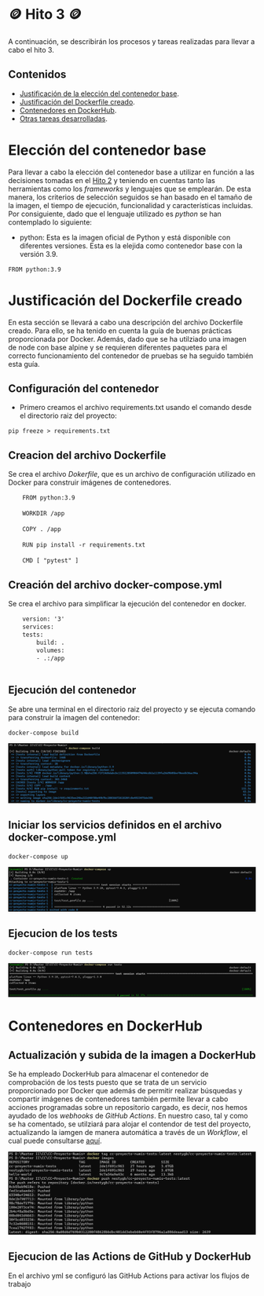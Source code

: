 # :coin: Hito 3 :coin:

A continuación, se describirán los procesos y tareas realizadas para llevar a cabo el hito 3.

## Contenidos

- [Justificación de la elección del contenedor base](#ECB).
- [Justificación del Dockerfile creado](#JD).
- [Contenedores en DockerHub](#CD).
- [Otras tareas desarrolladas](#Otras).

<a name="ECB"></a>
# Elección del contenedor base
Para llevar a cabo la elección del contenedor base a utilizar en función a las decisiones tomadas en el [Hito 2](./../hito2/hito2.md) y teniendo en cuentas tanto las herramientas como los _frameworks_ y lenguajes que se emplearán. De esta manera, los criterios de selección seguidos se han basado en el tamaño de la imagen, el tiempo de ejecución, funcionalidad y características incluidas. Por consiguiente, dado que el lenguaje utilizado es *python* se han contemplado lo siguiente:

- python: Esta es la imagen oficial de Python y está disponible con diferentes versiones. Esta es la elejida como contenedor base con la versión 3.9.

```text
FROM python:3.9
```
<a name="JD"></a>
# Justificación del Dockerfile creado
En esta sección se llevará a cabo una descripción del archivo Dockerfile creado. Para ello, se ha tenido en cuenta la guía de buenas prácticas proporcionada por Docker. Además, dado que se ha utilziado una imagen de node con base alpine y se requieren diferentes paquetes para el correcto funcionamiento del contenedor de pruebas se ha seguido también esta guía.

## Configuración del contenedor

- Primero creamos el archivo requirements.txt usando el comando desde el directorio raiz del proyecto:

```text
pip freeze > requirements.txt
```

## Creacion del archivo Dockerfile

Se crea el archivo _Dokerfile_, que es un archivo de configuración utilizado en Docker para construir imágenes de contenedores.

```text
    FROM python:3.9

    WORKDIR /app

    COPY . /app

    RUN pip install -r requirements.txt  

    CMD [ "pytest" ]
```

## Creación del archivo docker-compose.yml

Se crea el archivo para simplificar la ejecución del contenedor en docker.

```text
    version: '3'
    services:
    tests:
        build: .
        volumes:
        - .:/app
  
```

## Ejecución del contenedor

Se abre una terminal en el directorio raiz del proyecto y se ejecuta comando para construir la imagen del contenedor:

```text
docker-compose build
```

![Docker build](/docs/img/docker_build.png)

## Iniciar los servicios definidos en el archivo docker-compose.yml

```text
docker-compose up
```

![Docker up](/docs/img/docker_up.png)

## Ejecucion de los tests

```text
docker-compose run tests
```

![Docker tests](/docs/img/docker_run_test.png)


<a name="CD"></a>
# Contenedores en DockerHub
## Actualización y subida de la imagen a DockerHub
Se ha empleado DockerHub para almacenar el contenedor de comprobación de los tests puesto que se trata de un servicio proporcionado por Docker que además de permitir realizar búsquedas y compartir imágenes de contenedores también permite llevar a cabo acciones programadas sobre un repositorio cargado, es decir, nos hemos ayudado de los _webhooks_ de _GitHub Actions_.
En nuestro caso, tal y como se ha comentado, se utilziará para alojar el contendor de test del proyecto, actualizando la iamgen de manera automática a través de un _Workflow_, el cual puede consultarse 
[aquí](github/workflow/docker_flow.yml).

![contenedor docker](/docs/img/docker_tag_image_push.png)

## Ejecucion de las Actions de GitHub y DockerHub

En el archivo yml se configuró las GitHub Actions para activar los flujos de trabajo

